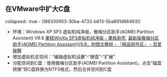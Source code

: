 ## 在VMware中扩大C盘
collapsed:: true
	- ((66330953-30ba-4733-b613-5ba891d66493))
- 环境：Windows XP SP3 虚拟机纯净版，傲梅分区助手(AOMEI Partition Assistant) V9.8 [果核WinXp SP3虚拟机纯净版 - 果核剥壳](https://www.ghxi.com/ghxpxnj.html), [最新版傲梅分区助手(AOMEI Partition Assistant)V9.8，附图文教程 - 『精品软件区』 - 吾爱破解](https://www.52pojie.cn/thread-1755292-1-1.html)
- 增加虚拟机总空间：“编辑虚拟机设置”-“硬盘”-“扩展”
- 分配空间到C盘：使用傲梅分区助手(AOMEI Partition Assistant)，点击“磁盘转换”将C盘转换为NTFS格式，然后合并空间到C盘